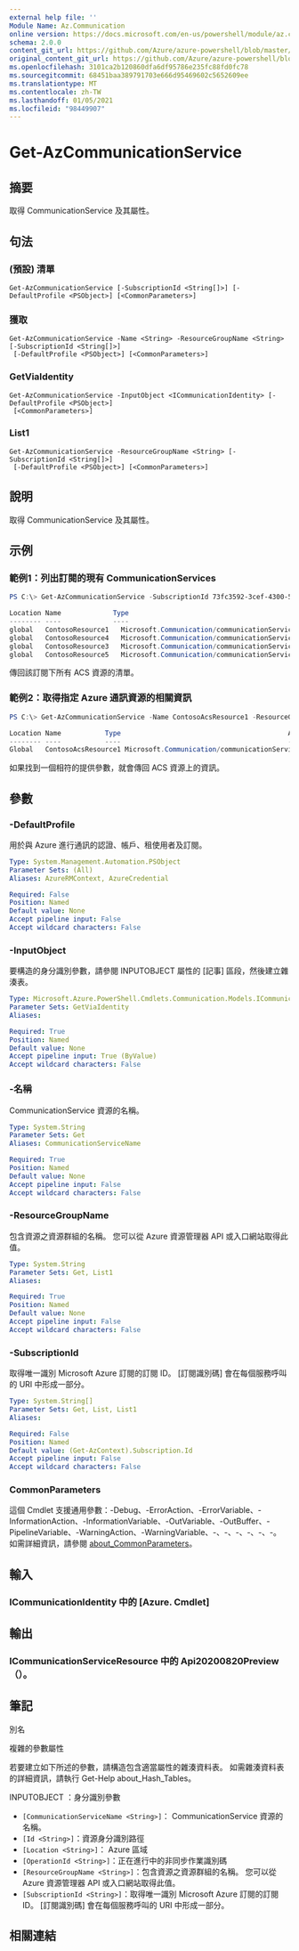 ```yaml
---
external help file: ''
Module Name: Az.Communication
online version: https://docs.microsoft.com/en-us/powershell/module/az.communication/get-azcommunicationservice
schema: 2.0.0
content_git_url: https://github.com/Azure/azure-powershell/blob/master/src/Communication/help/Get-AzCommunicationService.md
original_content_git_url: https://github.com/Azure/azure-powershell/blob/master/src/Communication/help/Get-AzCommunicationService.md
ms.openlocfilehash: 3101ca2b120860dfa6df95786e235fc88fd0fc78
ms.sourcegitcommit: 68451baa389791703e666d95469602c5652609ee
ms.translationtype: MT
ms.contentlocale: zh-TW
ms.lasthandoff: 01/05/2021
ms.locfileid: "98449907"
---
```

# Get-AzCommunicationService

## 摘要
取得 CommunicationService 及其屬性。

## 句法

###  (預設) 清單
```
Get-AzCommunicationService [-SubscriptionId <String[]>] [-DefaultProfile <PSObject>] [<CommonParameters>]
```

### 獲取
```
Get-AzCommunicationService -Name <String> -ResourceGroupName <String> [-SubscriptionId <String[]>]
 [-DefaultProfile <PSObject>] [<CommonParameters>]
```

### GetViaIdentity
```
Get-AzCommunicationService -InputObject <ICommunicationIdentity> [-DefaultProfile <PSObject>]
 [<CommonParameters>]
```

### List1
```
Get-AzCommunicationService -ResourceGroupName <String> [-SubscriptionId <String[]>]
 [-DefaultProfile <PSObject>] [<CommonParameters>]
```

## 說明
取得 CommunicationService 及其屬性。

## 示例

### 範例1：列出訂閱的現有 CommunicationServices
```powershell
PS C:\> Get-AzCommunicationService -SubscriptionId 73fc3592-3cef-4300-5e19-8d18b65ce0e8

Location Name             Type                                          AzureAsyncOperation
-------- ----             ----                                          -------------------
global   ContosoResource1   Microsoft.Communication/communicationServices
global   ContosoResource4   Microsoft.Communication/communicationServices
global   ContosoResource3   Microsoft.Communication/communicationServices
global   ContosoResource5   Microsoft.Communication/communicationServices
```

傳回該訂閱下所有 ACS 資源的清單。

### 範例2：取得指定 Azure 通訊資源的相關資訊
```powershell
PS C:\> Get-AzCommunicationService -Name ContosoAcsResource1 -ResourceGroupName ContosoResourceProvider1

Location Name           Type                                          AzureAsyncOperation
-------- ----           ----                                          -------------------
Global   ContosoAcsResource1 Microsoft.Communication/communicationServices
```

如果找到一個相符的提供參數，就會傳回 ACS 資源上的資訊。

## 參數

### -DefaultProfile
用於與 Azure 進行通訊的認證、帳戶、租使用者及訂閱。

```yaml
Type: System.Management.Automation.PSObject
Parameter Sets: (All)
Aliases: AzureRMContext, AzureCredential

Required: False
Position: Named
Default value: None
Accept pipeline input: False
Accept wildcard characters: False
```

### -InputObject
要構造的身分識別參數，請參閱 INPUTOBJECT 屬性的 [記事] 區段，然後建立雜湊表。

```yaml
Type: Microsoft.Azure.PowerShell.Cmdlets.Communication.Models.ICommunicationIdentity
Parameter Sets: GetViaIdentity
Aliases:

Required: True
Position: Named
Default value: None
Accept pipeline input: True (ByValue)
Accept wildcard characters: False
```

### -名稱
CommunicationService 資源的名稱。

```yaml
Type: System.String
Parameter Sets: Get
Aliases: CommunicationServiceName

Required: True
Position: Named
Default value: None
Accept pipeline input: False
Accept wildcard characters: False
```

### -ResourceGroupName
包含資源之資源群組的名稱。
您可以從 Azure 資源管理器 API 或入口網站取得此值。

```yaml
Type: System.String
Parameter Sets: Get, List1
Aliases:

Required: True
Position: Named
Default value: None
Accept pipeline input: False
Accept wildcard characters: False
```

### -SubscriptionId
取得唯一識別 Microsoft Azure 訂閱的訂閱 ID。
[訂閱識別碼] 會在每個服務呼叫的 URI 中形成一部分。

```yaml
Type: System.String[]
Parameter Sets: Get, List, List1
Aliases:

Required: False
Position: Named
Default value: (Get-AzContext).Subscription.Id
Accept pipeline input: False
Accept wildcard characters: False
```

### CommonParameters
這個 Cmdlet 支援通用參數：-Debug、-ErrorAction、-ErrorVariable、-InformationAction、-InformationVariable、-OutVariable、-OutBuffer、-PipelineVariable、-WarningAction、-WarningVariable、-、-、-、-、-、-。 如需詳細資訊，請參閱 [about_CommonParameters](http://go.microsoft.com/fwlink/?LinkID=113216)。

## 輸入

### ICommunicationIdentity 中的 [Azure. Cmdlet]

## 輸出

### ICommunicationServiceResource 中的 Api20200820Preview （）。

## 筆記

別名

複雜的參數屬性

若要建立如下所述的參數，請構造包含適當屬性的雜湊資料表。 如需雜湊資料表的詳細資訊，請執行 Get-Help about_Hash_Tables。


INPUTOBJECT <ICommunicationIdentity> ：身分識別參數
  - `[CommunicationServiceName <String>]`： CommunicationService 資源的名稱。
  - `[Id <String>]`：資源身分識別路徑
  - `[Location <String>]`： Azure 區域
  - `[OperationId <String>]`：正在進行中的非同步作業識別碼
  - `[ResourceGroupName <String>]`：包含資源之資源群組的名稱。 您可以從 Azure 資源管理器 API 或入口網站取得此值。
  - `[SubscriptionId <String>]`：取得唯一識別 Microsoft Azure 訂閱的訂閱 ID。 [訂閱識別碼] 會在每個服務呼叫的 URI 中形成一部分。

## 相關連結

